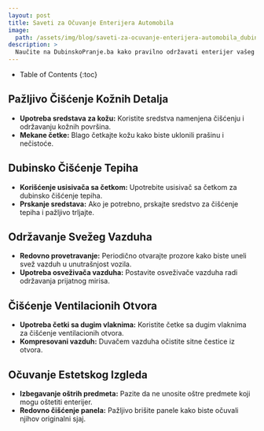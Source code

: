 ```yaml
---
layout: post
title: Saveti za Očuvanje Enterijera Automobila
image: 
  path: /assets/img/blog/saveti-za-ocuvanje-enterijera-automobila_dubinsko-pranje-ba.png
description: >
  Naučite na DubinskoPranje.ba kako pravilno održavati enterijer vašeg automobila. Saveti za čišćenje kožnih detalja, tepiha i očuvanje svežeg vazduha.
---
```



- Table of Contents
{:toc}


## Pažljivo Čišćenje Kožnih Detalja

- **Upotreba sredstava za kožu:** Koristite sredstva namenjena čišćenju i održavanju kožnih površina.
- **Mekane četke:** Blago četkajte kožu kako biste uklonili prašinu i nečistoće.

## Dubinsko Čišćenje Tepiha

- **Korišćenje usisivača sa četkom:** Upotrebite usisivač sa četkom za dubinsko čišćenje tepiha.
- **Prskanje sredstava:** Ako je potrebno, prskajte sredstvo za čišćenje tepiha i pažljivo trljajte.

## Održavanje Svežeg Vazduha

- **Redovno provetravanje:** Periodično otvarajte prozore kako biste uneli svež vazduh u unutrašnjost vozila.
- **Upotreba osveživača vazduha:** Postavite osveživače vazduha radi održavanja prijatnog mirisa.

## Čišćenje Ventilacionih Otvora

- **Upotreba četki sa dugim vlaknima:** Koristite četke sa dugim vlaknima za čišćenje ventilacionih otvora.
- **Kompresovani vazduh:** Duvačem vazduha očistite sitne čestice iz otvora.

## Očuvanje Estetskog Izgleda

- **Izbegavanje oštrih predmeta:** Pazite da ne unosite oštre predmete koji mogu oštetiti enterijer.
- **Redovno čišćenje panela:** Pažljivo brišite panele kako biste očuvali njihov originalni sjaj.